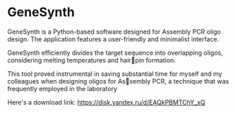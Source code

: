 # GeneSynth

GeneSynth is a Python-based software designed for Assembly PCR oligo design. The application features a user-friendly and minimalist interface.

GeneSynth efficiently divides the target sequence into overlapping oligos, considering melting temperatures and hair￾pin formation.

This tool proved instrumental in saving substantial time for myself and my colleagues when designing oligos for As￾sembly PCR, a technique that was frequently employed in the laboratory

Here's a download link: https://disk.yandex.ru/d/EAQkPBMTChY_xQ
